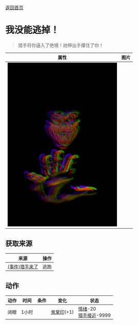 [返回首页](index.md)  
# 我没能逃掉！  
> 猎手将你逼入了绝境！祂伸出手攥住了你！  
  
  属性  |   图片   
 ----  |  ----:   
   |  ![](Sprite/Hunter.png)   
  
## 获取来源  
来源  |  操作  
----  |  ----  
[(事件)猎手来了](Event_HunterFight.md)  |  逃跑  
## 动作  
动作  |  时间  |  条件  |  变化  |  状态  
----  |  ----  |  ----  |  ----  |  ----  
闭眼  |  1小时  |    |  [鬼掌印](W_HunterMark.md)(+1)  |  [情绪](Morale.md)-20<br>[猎手接近](HuntersProximity.md)-9999  

